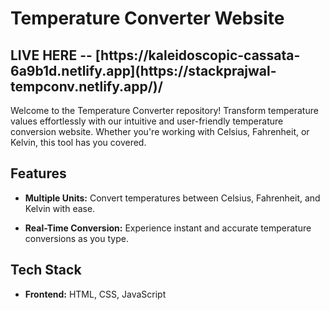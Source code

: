 # Temperature Converter Website

<h2>LIVE HERE -- [https://kaleidoscopic-cassata-6a9b1d.netlify.app](https://stackprajwal-tempconv.netlify.app/)/ </h2>

Welcome to the Temperature Converter repository! Transform temperature values effortlessly with our intuitive and user-friendly temperature conversion website. Whether you're working with Celsius, Fahrenheit, or Kelvin, this tool has you covered.

## Features

- **Multiple Units:** Convert temperatures between Celsius, Fahrenheit, and Kelvin with ease.

- **Real-Time Conversion:** Experience instant and accurate temperature conversions as you type.


## Tech Stack

- **Frontend:** HTML, CSS, JavaScript



